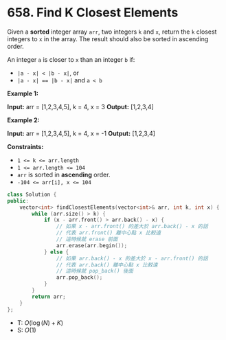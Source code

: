 # 658. Find K Closest Elements

Given a **sorted** integer array `arr`, two integers `k` and `x`, return the `k` closest integers to `x` in the array. The result should also be sorted in ascending order.

An integer `a` is closer to `x` than an integer `b` if:

- `|a - x| < |b - x|`, or
- `|a - x| == |b - x|` and `a < b`

**Example 1:**

**Input:** arr = \[1,2,3,4,5\], k = 4, x = 3
**Output:** \[1,2,3,4\]

**Example 2:**

**Input:** arr = \[1,2,3,4,5\], k = 4, x = -1
**Output:** \[1,2,3,4\]

**Constraints:**

- `1 <= k <= arr.length`
- `1 <= arr.length <= 104`
- `arr` is sorted in **ascending** order.
- `-104 <= arr[i], x <= 104`

```cpp
class Solution {
public:
    vector<int> findClosestElements(vector<int>& arr, int k, int x) {
        while (arr.size() > k) {
            if (x - arr.front() > arr.back() - x) {
                // 如果 x - arr.front() 的差大於 arr.back() - x 的話
                // 代表 arr.front() 離中心點 x 比較遠
                // 這時候就 erase 前面
                arr.erase(arr.begin());
            } else {
                // 如果 arr.back() - x 的差大於 x - arr.front() 的話
                // 代表 arr.back() 離中心點 x 比較遠
                // 這時候就 pop_back() 後面
                arr.pop_back();
            }
        }
        return arr;
    }
};
```


- T: $O(\log(N) + K)$
- S: $O(1)$

